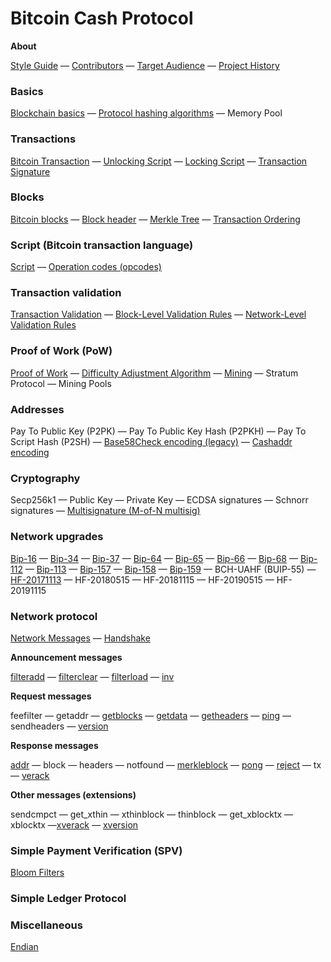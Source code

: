 # Bitcoin Cash Protocol

**About**

[Style Guide](/style-guide) — [Contributors](/contributors) — [Target Audience](/target-audience) — [Project History](/project-history)

### Basics
[Blockchain basics](/protocol/blockchain) — [Protocol hashing algorithms](/protocol/blockchain/hash) — Memory Pool

### Transactions
[Bitcoin Transaction](/protocol/blockchain/transaction) — [Unlocking Script](/protocol/blockchain/transaction/unlocking-script) — [Locking Script](/protocol/blockchain/transaction/locking-script) — [Transaction Signature](/protocol/blockchain/transaction/transaction-signature)

### Blocks
[Bitcoin blocks](/protocol/blockchain/block) —
[Block header](/protocol/blockchain/block/block-header) — [Merkle Tree](/protocol/blockchain/block/merkle-tree) — [Transaction Ordering](/protocol/blockchain/block/transaction-ordering)

### Script (Bitcoin transaction language)
[Script](/protocol/blockchain/script) — [Operation codes (opcodes)](/protocol/blockchain/script#operation-codes-opcodes)

### Transaction validation
[Transaction Validation](/protocol/blockchain/transaction-validation) —
[Block-Level Validation Rules](/protocol/blockchain/transaction-validation/block-level-validation-rules) — [Network-Level Validation Rules](/protocol/blockchain/transaction-validation/network-level-validation-rules)

### Proof of Work (PoW)
[Proof of Work](/protocol/blockchain/proof-of-work) — [Difficulty Adjustment Algorithm](/protocol/blockchain/proof-of-work/difficulty-adjustment-algorithm) — [Mining](/protocol/blockchain/proof-of-work/mining) — Stratum Protocol — Mining Pools

### Addresses
Pay To Public Key (P2PK) — Pay To Public Key Hash (P2PKH) — Pay To Script Hash (P2SH) — [Base58Check encoding (legacy)](/protocol/blockchain/encoding/base58check) — [Cashaddr encoding](/protocol/blockchain/encoding/cashaddr)

### Cryptography
Secp256k1 — Public Key — Private Key — ECDSA signatures — Schnorr signatures — [Multisignature (M-of-N multisig)](/protocol/blockchain/cryptography/multisignature.md)

### Network upgrades
[Bip-16](/protocol/forks/bip-0016) — [Bip-34](/protocol/forks/bip-0034) — [Bip-37](/protocol/forks/bip-0037) — [Bip-64](/protocol/forks/bip-0064) — [Bip-65](/protocol/forks/bip-0065) — [Bip-66](/protocol/forks/bip-0066) — [Bip-68](/protocol/forks/bip-0068) — [Bip-112](/protocol/forks/bip-0112) — [Bip-113](/protocol/forks/bip-0113) — [Bip-157](/protocol/forks/bip-0157) — [Bip-158](/protocol/forks/bip-0158) — [Bip-159](/protocol/forks/bip-0159) — BCH-UAHF (BUIP-55) — [HF-20171113](/protocol/forks/hf-20171113) — HF-20180515 — HF-20181115 — HF-20190515 — HF-20191115

### Network protocol

[Network Messages](/protocol/network/messages) — [Handshake](/protocol/network/node-handshake)

**Announcement messages**

[filteradd](/protocol/network/messages/filteradd.md) — [filterclear](/protocol/network/messages/filterclear.md) — [filterload](/protocol/network/messages/filterload.md) — [inv](/protocol/network/messages/inv.md)

**Request messages**

feefilter — getaddr — [getblocks](/protocol/network/messages/getblocks.md) — [getdata](/protocol/network/messages/getdata.md) — [getheaders](/protocol/network/messages/getheaders.md) — [ping](/protocol/network/messages/ping.md) —
sendheaders — [version](/protocol/network/messages/version.md)

**Response messages**

[addr](/protocol/network/messages/addr.md) — block — headers — notfound — [merkleblock](/protocol/network/messages/merkleblock.md) — [pong](/protocol/network/messages/pong.md) —
[reject](/protocol/network/messages/reject.md) — tx — [verack](/protocol/network/messages/verack.md)

**Other messages (extensions)**

sendcmpct — get_xthin — xthinblock — thinblock — get_xblocktx — xblocktx —[xverack](/protocol/p2p/xverack.md) — [xversion](/protocol/p2p/xversion.md)

### Simple Payment Verification (SPV)
[Bloom Filters](/objects/bloom__filter)
### Simple Ledger Protocol
### Miscellaneous
[Endian](/protocol/misc/endian)
